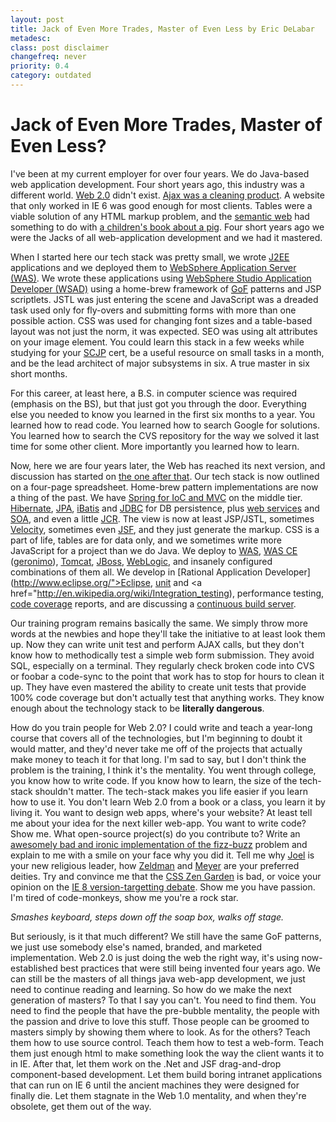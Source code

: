 ```yaml
---
layout: post
title: Jack of Even More Trades, Master of Even Less by Eric DeLabar
metadesc: 
class: post disclaimer
changefreq: never
priority: 0.4
category: outdated
---
```

# Jack of Even More Trades, Master of Even Less?

I've been at my current employer for over four years.  We do Java-based web application development.  Four short years ago, 
this industry was a different world.  [Web 2.0](http://en.wikipedia.org/wiki/Web_2.0) didn't exist. 
[Ajax was a cleaning product](http://en.wikipedia.org/wiki/Ajax_%28cleanser%29).  A website that only worked in 
IE 6 was good enough for most clients.  Tables were a viable solution of any HTML 
markup problem, and the [semantic web](http://en.wikipedia.org/wiki/Semantic_web) had something to do with 
[a children's book about a pig](http://en.wikipedia.org/wiki/Charlotte%27s_Web).  Four short years ago we were the 
Jacks of all web-application development and we had it mastered.

When I started here our tech stack was pretty small, we wrote 
[J2EE](http://en.wikipedia.org/wiki/Java_EE) applications and we deployed them to 
[WebSphere Application Server (WAS)](http://en.wikipedia.org/wiki/WebSphere_Application_Server). 
We wrote these applications using [WebSphere Studio Application Developer (WSAD)](http://en.wikipedia.org/wiki/IBM_Websphere_Studio_Application_Developer) 
using a home-brew framework of <abbr title="Gang of Four">[GoF](http://en.wikipedia.org/w/index.php?title=Gang_of_Four_%28software%29&amp;redirect=no)</abbr>
patterns and JSP scriptlets.  JSTL was just entering the scene and 
JavaScript was a dreaded task used only for fly-overs and submitting forms with more than one possible action. 
CSS was used for changing font sizes and a table-based layout was not just the norm, it was expected. 
SEO was using alt attributes on your image element.  You could learn this stack in a few weeks while 
studying for your [SCJP](http://en.wikipedia.org/wiki/SCJP) cert, be a useful resource 
on small tasks in a month, and be the lead architect of major subsystems in six.  A true master in six short months.

For this career, at least here, a B.S. in computer science was required (emphasis on the 
BS), but that just got you through the door.  Everything else you needed to know you learned in the 
first six months to a year.  You learned how to read code.  You learned how to search Google for solutions.  You learned how 
to search the CVS repository for the way we solved it last time for some other client.  More 
importantly you learned how to learn.

Now, here we are four years later, the Web has reached its next version, and discussion has started on 
[the one after that](http://en.wikipedia.org/wiki/Web_3.0).  Our tech stack is now outlined on a four-page spreadsheet. 
Home-brew pattern implementations are now a thing of the past.  We have [Spring for IoC and MVC](http://www.springframework.org/) on the middle tier.  [Hibernate](http://www.hibernate.org/), 
[JPA](http://java.sun.com/developer/technicalArticles/J2EE/jpa/), 
[iBatis](http://ibatis.apache.org/) and 
[JDBC](http://en.wikipedia.org/wiki/Java_Database_Connectivity) for 
DB persistence, plus [web services](http://en.wikipedia.org/wiki/Web_services) 
and [SOA](http://en.wikipedia.org/wiki/Service-oriented_architecture), and even a little 
[JCR](http://en.wikipedia.org/wiki/Java_Content_Repository).  The view is now at least 
JSP/JSTL, sometimes [Velocity](http://velocity.apache.org/), 
sometimes even [JSF](http://java.sun.com/javaee/javaserverfaces/), and they just generate 
the markup.  CSS is a part of life, tables are for data only, and we sometimes write more JavaScript 
for a project than we do Java.  We deploy to [WAS](http://www-306.ibm.com/software/webservers/appserv/was/), 
[WAS CE](http://www-306.ibm.com/software/webservers/appserv/community/) 
([geronimo](http://geronimo.apache.org/)), 
[Tomcat](http://tomcat.apache.org/), 
[JBoss](http://www.jboss.org/), 
[WebLogic](http://www.bea.com/weblogic/), and insanely configured combinations of them all.  We develop in 
[Rational Application Developer](http://www.eclipse.org/">Eclipse</a>, <a href="http://www-306.ibm.com/software/awdtools/developer/application/), 
[IntelliJ IDEA](http://www.jetbrains.com/idea/), and we might even try 
[NetBeans](http://www.netbeans.org/).  We test on IE 6 and 7, Firefox and Safari, we test 
with and without JavaScript.  We advise clients on search engine marketing, social networking, tag clouds, URL 
rewriting, [XML sitemaps](http://www.sitemaps.org/), feeds, 
[microformats](http://microformats.org/), link building, link bait, and duplicate content, not to mention semantic 
HTML with a clean structure and accessible markup.  We do automated 
[integration tests](http://en.wikipedia.org/wiki/Unit_test">unit</a> and <a href="http://en.wikipedia.org/wiki/Integration_testing), 
performance testing, [code coverage](http://en.wikipedia.org/wiki/Code_coverage) reports, and are discussing a 
[continuous build server](http://en.wikipedia.org/wiki/Continuous_Integration).

Our training program remains basically the same.  We simply throw more words at the newbies and hope they'll take the initiative 
to at least look them up.  Now they can write unit test and perform AJAX calls, but they don't know 
how to methodically test a simple web form submission.  They avoid SQL, especially on a terminal. 
They regularly check broken code into CVS or foobar a code-sync to the point that work has to stop 
for hours to clean it up.  They have even mastered the ability to create unit tests that provide 100% code coverage but don't 
actually test that anything works.  They know enough about the technology stack to be **literally dangerous**.

How do you train people for Web 2.0?  I could write and teach a year-long course that covers all of the technologies, but I'm 
beginning to doubt it would matter, and they'd never take me off of the projects that actually make money to teach it for that 
long.  I'm sad to say, but I don't think the problem is the training, I think it's the mentality.  You went through college, 
you know how to write code.  If you know how to learn, the size of the tech-stack shouldn't matter.  The tech-stack makes you 
life easier if you learn how to use it.  You don't learn Web 2.0 from a book or a class, you learn it by living it.  You want 
to design web apps, where's your website?  At least tell me about your idea for the next killer web-app.  You want to write code?  
Show me.  What open-source project(s) do you contribute to? 
Write an [awesomely bad and ironic implementation of the fizz-buzz](http://gilesbowkett.blogspot.com/2007/03/sarcastic-fizzbuzz.html) 
problem and explain to me with a smile on your face why you did it.  Tell me why [Joel](http://www.joelonsoftware.com/) 
is your new religious leader, how [Zeldman](http://www.zeldman.com/) and [Meyer](http://meyerweb.com/) are 
your preferred deities.  Try and convince me that the [CSS Zen Garden](http://www.csszengarden.com/) 
is bad, or voice your opinion on the 
[IE 8 version-targetting debate](http://alistapart.com/issues/251).  Show me you have passion. 
I'm tired of code-monkeys, show me you're a rock star.

*Smashes keyboard, steps down off the soap box, walks off stage.*

But seriously, is it that much different?  We still have the same GoF patterns, we just use somebody else's named, branded, and 
marketed implementation.  Web 2.0 is just doing the web the right way, it's using now-established best practices that were still 
being invented four years ago.  We can still be the masters of all things java web-app development, we just need to continue 
reading and learning.  So how do we make the next generation of masters?  To that I say you can't.  You need to find them.  You 
need to find the people that have the pre-bubble mentality, the people with the passion and drive to love this stuff.  Those 
people can be groomed to masters simply by showing them where to look.  As for the others?  Teach them how to use source control. 
Teach them how to test a web-form.  Teach them just enough html to make something look the way the client wants it to in 
IE.  After that, let them work on the .Net and JSF drag-and-drop 
component-based development.  Let them build boring intranet applications that can run on IE 6 until the 
ancient machines they were designed for finally die.  Let them stagnate in the Web 1.0 mentality, and when they're obsolete, get 
them out of the way.
